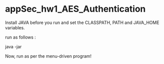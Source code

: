 # appSec_hw1_AES_Authentication

Install JAVA before you run and set the CLASSPATH, PATH and JAVA_HOME variables. 

run as follows :

java -jar <path to aes_authentication.jar> <path to a new directory that may contain ciphers> <path to a new directory that may contain keys>

Now, run as per the menu-driven program!
